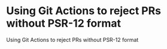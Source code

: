 # Using Git Actions to reject PRs without PSR-12 format
Using Git Actions to reject PRs without PSR-12 format
